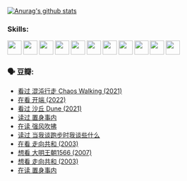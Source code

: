 
[![Anurag's github stats](https://github-readme-stats.vercel.app/api?username=w940853815)](https://github.com/anuraghazra/github-readme-stats)

### Skills:

<code><img height="32" src="https://cdn.jsdelivr.net/npm/simple-icons@v5/icons/python.svg"></code>
<code><img height="32" src="https://cdn.jsdelivr.net/npm/simple-icons@v5/icons/javascript.svg"></code>
<code><img height="32" src="https://cdn.jsdelivr.net/npm/simple-icons@v5/icons/django.svg"></code>
<code><img height="32" src="https://cdn.jsdelivr.net/npm/simple-icons@v5/icons/flask.svg"></code>
<code><img height="32" src="https://cdn.jsdelivr.net/npm/simple-icons@v5/icons/vuetify.svg"></code>
<code><img height="32" src="https://cdn.jsdelivr.net/npm/simple-icons@v5/icons/git.svg"></code>
<code><img height="32" src="https://cdn.jsdelivr.net/npm/simple-icons@v5/icons/docker.svg"></code>
<code><img height="32" src="https://cdn.jsdelivr.net/npm/simple-icons@v5/icons/postgresql.svg"></code>
<code><img height="32" src="https://cdn.jsdelivr.net/npm/simple-icons@v5/icons/elasticsearch.svg"></code>
<code><img height="32" src="https://cdn.jsdelivr.net/npm/simple-icons@v5/icons/macos.svg"></code>
<code><img height="32" src="https://cdn.jsdelivr.net/npm/simple-icons@v5/icons/linux.svg"></code>

### 🗣 豆瓣:

<!-- DOUBAN-ACTIVITIES:START -->
- [看过 混沌行走 Chaos Walking‎ (2021)](https://www.douban.com/people/136069238/status/3734828206/?_i=43033598)
- [在看 开端‎ (2022)](https://www.douban.com/people/136069238/status/3733533297/?_i=43033598)
- [看过 沙丘 Dune‎ (2021)](https://www.douban.com/people/136069238/status/3726869471/?_i=43033598)
- [读过 置身事内](https://www.douban.com/people/136069238/status/3726223867/?_i=43033598)
- [在读 强风吹拂](https://www.douban.com/people/136069238/status/3725395475/?_i=43033598)
- [读过 当我谈跑步时我谈些什么](https://www.douban.com/people/136069238/status/3715422296/?_i=43033598)
- [在看 走向共和‎ (2003)](https://www.douban.com/people/136069238/status/3711470443/?_i=43033598)
- [想看 大明王朝1566‎ (2007)](https://www.douban.com/people/136069238/status/3710980213/?_i=43033598)
- [想看 走向共和‎ (2003)](https://www.douban.com/people/136069238/status/3710980002/?_i=43033598)
- [在读 置身事内](https://www.douban.com/people/136069238/status/3710472151/?_i=43033598)
<!-- DOUBAN-ACTIVITIES:END -->
<!--
**w940853815/w940853815** is a ✨ _special_ ✨ repository because its `README.md` (this file) appears on your GitHub profile.

Here are some ideas to get you started:

- 🔭 I’m currently working on ...
- 🌱 I’m currently learning ...
- 👯 I’m looking to collaborate on ...
- 🤔 I’m looking for help with ...
- 💬 Ask me about ...
- 📫 How to reach me: ...
- 😄 Pronouns: ...
- ⚡ Fun fact: ...
-->
